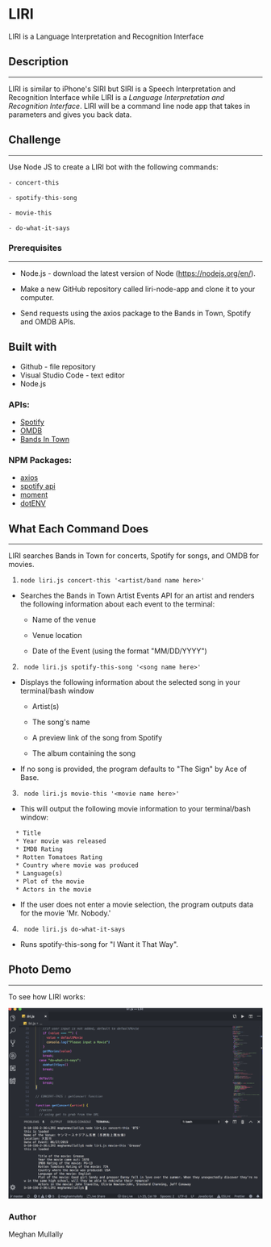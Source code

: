 # LIRI

LIRI is a Language Interpretation and Recognition Interface 

## Description
------
LIRI is similar to iPhone's SIRI but SIRI is a Speech Interpretation and Recognition Interface while LIRI is a *Language Interpretation and Recognition Interface*. LIRI will be a command line node app that takes in parameters and gives you back data.

## Challenge 
------
Use Node JS to create a LIRI bot with the following commands:

```
- concert-this
```
```
- spotify-this-song
```
```
- movie-this
```
```
- do-what-it-says
```
### Prerequisites
 ------
 - Node.js - download the latest version of Node (https://nodejs.org/en/).

- Make a new GitHub repository called liri-node-app and clone it to your computer.

- Send requests using the axios package to the Bands in Town, Spotify and OMDB APIs.


## Built with 
- Github - file repository 
- Visual Studio Code - text editor 
- Node.js 

### APIs:

- [Spotify](https://developer.spotify.com/)
- [OMDB](http://www.omdbapi.com)
- [Bands In Town](http://www.artists.bandsintown.com/bandsintown-api)


### NPM Packages:

- [axios](https://www.npmjs.com/package/axios)
- [spotify api](https://www.npmjs.com/package/node-spotify-api)
- [moment](https://www.npmjs.com/package/moment)
- [dotENV](https://www.npmjs.com/package/dotenv)


## What Each Command Does 
------
LIRI searches Bands in Town for concerts, Spotify for songs, and OMDB for movies.

1. ``` node liri.js concert-this '<artist/band name here>' ```

* Searches the Bands in Town Artist Events API for an artist and renders the following information about each event to the terminal:

  * Name of the venue

  * Venue location

  * Date of the Event (using the format "MM/DD/YYYY")

2. ``` node liri.js spotify-this-song '<song name here>'```

* Displays the following information about the selected song in your terminal/bash window

  * Artist(s)

  * The song's name

  * A preview link of the song from Spotify

  * The album containing the song

* If no song is provided, the program defaults to "The Sign" by Ace of Base.

3. ``` node liri.js movie-this '<movie name here>'```

* This will output the following movie information to your terminal/bash window:
```
  * Title
  * Year movie was released
  * IMDB Rating
  * Rotten Tomatoes Rating
  * Country where movie was produced
  * Language(s)
  * Plot of the movie
  * Actors in the movie
  ```
  
* If the user does not enter a movie selection, the program outputs data for the movie 'Mr. Nobody.'

4. ``` node liri.js do-what-it-says```

 * Runs spotify-this-song for "I Want it That Way".



## Photo Demo
------
To see how LIRI works: 

![alt text](https://github.com/meghanmullally/LIRI/blob/master/assets/image/LIRI.png?raw=true)


 ### Author 

 Meghan Mullally